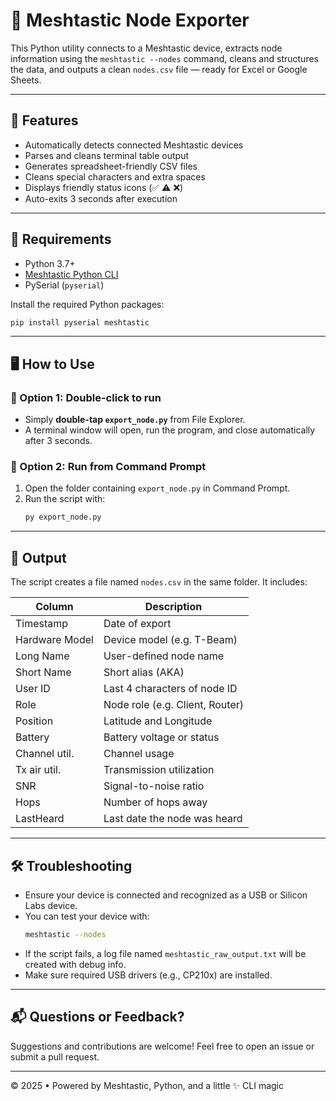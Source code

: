 # 📡 Meshtastic Node Exporter

This Python utility connects to a Meshtastic device, extracts node information using the `meshtastic --nodes` command, cleans and structures the data, and outputs a clean `nodes.csv` file — ready for Excel or Google Sheets.

---

## 🚀 Features

- Automatically detects connected Meshtastic devices
- Parses and cleans terminal table output
- Generates spreadsheet-friendly CSV files
- Cleans special characters and extra spaces
- Displays friendly status icons (✅ ⚠️ ❌)
- Auto-exits 3 seconds after execution

---

## 🧰 Requirements

- Python 3.7+
- [Meshtastic Python CLI](https://meshtastic.org/docs/software/python/cli/)
- PySerial (`pyserial`)

Install the required Python packages:

```bash
pip install pyserial meshtastic
```

---

## 🖥️ How to Use

### 🔸 Option 1: Double-click to run
- Simply **double-tap `export_node.py`** from File Explorer.
- A terminal window will open, run the program, and close automatically after 3 seconds.

### 🔸 Option 2: Run from Command Prompt
1. Open the folder containing `export_node.py` in Command Prompt.
2. Run the script with:
   ```bash
   py export_node.py
   ```

---

## 📄 Output

The script creates a file named `nodes.csv` in the same folder. It includes:

| Column           | Description                          |
|------------------|--------------------------------------|
| Timestamp        | Date of export                       |
| Hardware Model   | Device model (e.g. T-Beam)           |
| Long Name        | User-defined node name               |
| Short Name       | Short alias (AKA)                    |
| User ID          | Last 4 characters of node ID         |
| Role             | Node role (e.g. Client, Router)      |
| Position         | Latitude and Longitude               |
| Battery          | Battery voltage or status            |
| Channel util.    | Channel usage                        |
| Tx air util.     | Transmission utilization             |
| SNR              | Signal-to-noise ratio                |
| Hops             | Number of hops away                  |
| LastHeard        | Last date the node was heard         |

---

## 🛠️ Troubleshooting

- Ensure your device is connected and recognized as a USB or Silicon Labs device.
- You can test your device with:
  ```bash
  meshtastic --nodes
  ```
- If the script fails, a log file named `meshtastic_raw_output.txt` will be created with debug info.
- Make sure required USB drivers (e.g., CP210x) are installed.

---

## 📬 Questions or Feedback?

Suggestions and contributions are welcome! Feel free to open an issue or submit a pull request.

---

© 2025 • Powered by Meshtastic, Python, and a little ✨ CLI magic
